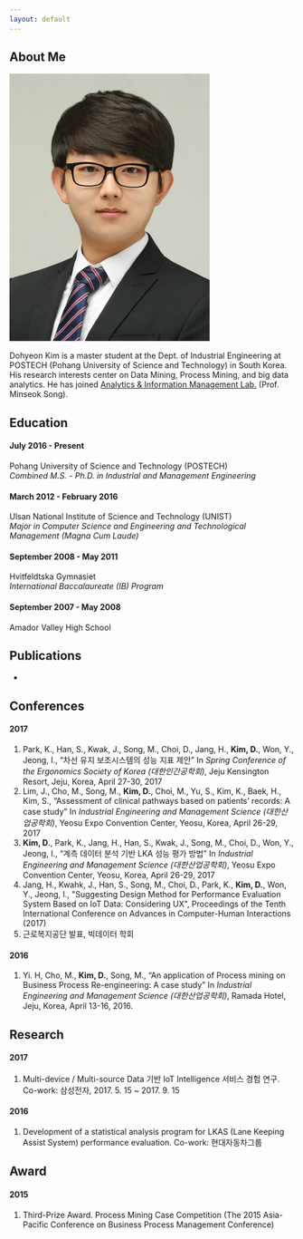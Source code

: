 ```yaml
---
layout: default
---
```


## About Me

<img class="profile-picture" src="dohyeon.jpg">

Dohyeon Kim is a master student at the Dept. of Industrial Engineering at POSTECH (Pohang University of Science and Technology) in South Korea. His research interests center on Data Mining, Process Mining, and big data analytics. He has joined [Analytics & Information Management Lab.](http://aim.postech.ac.kr) (Prof. Minseok Song).

## Education

#### July 2016 - Present
Pohang University of Science and Technology (POSTECH)  
*Combined M.S. - Ph.D. in Industrial and Management Engineering*
#### March 2012 - February 2016
Ulsan National Institute of Science and Technology (UNIST)  
*Major in Computer Science and Engineering and Technological Management (Magna Cum Laude)*
#### September 2008 - May 2011
Hvitfeldtska Gymnasiet  
*International Baccalaureate (IB) Program*
#### September 2007 - May 2008
Amador Valley High School  

## Publications
-

## Conferences
#### 2017
1. Park, K., Han, S., Kwak, J., Song, M., Choi, D., Jang, H., **Kim, D.**, Won, Y., Jeong, I., “차선 유지 보조시스템의 성능 지표 제안” In *Spring Conference of the Ergonomics Society of Korea (대한인간공학회)*, Jeju Kensington Resort, Jeju, Korea, April 27-30, 2017
2. Lim, J., Cho, M., Song, M., **Kim, D.**, Choi, M., Yu, S., Kim, K., Baek, H., Kim, S., “Assessment of clinical pathways based on patients’ records: A case study” In *Industrial Engineering and Management Science (대한산업공학회)*, Yeosu Expo Convention Center, Yeosu, Korea, April 26-29, 2017
3. **Kim, D**., Park, K., Jang, H., Han, S., Kwak, J., Song, M., Choi, D., Won, Y., Jeong, I., “계측 데이터 분석 기반 LKA 성능 평가 방법” In *Industrial Engineering and Management Science (대한산업공학회)*, Yeosu Expo Convention Center, Yeosu, Korea, April 26-29, 2017
4. Jang, H., Kwahk, J., Han, S., Song, M., Choi, D., Park, K., **Kim, D.**, Won, Y., Jeong, I., "Suggesting Design Method for Performance Evaluation System Based on IoT Data: Considering UX", Proceedings of the Tenth International Conference on Advances in Computer-Human Interactions (2017)
5. 근로복지공단 발표, 빅데이터 학회

#### 2016
1. Yi. H, Cho, M., **Kim, D.**, Song, M., “An application of Process mining on Business Process Re-engineering: A case study” In *Industrial Engineering and Management Science (대한산업공학회)*, Ramada Hotel, Jeju, Korea, April 13-16, 2016.

## Research
#### 2017
1. Multi-device / Multi-source Data 기반 IoT Intelligence 서비스 경험 연구. Co-work: 삼성전자, 2017. 5. 15 ~ 2017. 9. 15

#### 2016
1. Development of a statistical analysis program for LKAS (Lane Keeping Assist System) performance evaluation. Co-work: 현대자동차그룹

## Award
#### 2015
1. Third-Prize Award. Process Mining Case Competition (The 2015 Asia-Pacific Conference on Business Process Management Conference)
